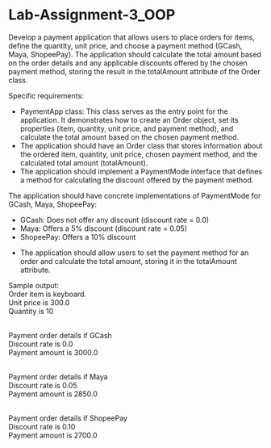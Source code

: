 # Lab-Assignment-3_OOP

Develop a payment application that allows users to place orders for items, define the quantity, unit price, and choose a payment method (GCash, Maya, ShopeePay). 
The application should calculate the total amount based on the order details and any applicable discounts offered by the chosen payment method,
storing the result in the totalAmount attribute of the Order class.

Specific requirements:
* PaymentApp class: This class serves as the entry point for the application. It demonstrates how to create an Order object, set its properties 
(item, quantity, unit price, and payment method), and calculate the total amount based on the chosen payment method.
* The application should have an Order class that stores information about the ordered item, quantity, unit price, chosen payment method, and the calculated total amount (totalAmount).
* The application should implement a PaymentMode interface that defines a method for calculating the discount offered by the payment method.
  
The application should have concrete implementations of PaymentMode for GCash, Maya, ShopeePay:
  - GCash: Does not offer any discount (discount rate = 0.0)
  - Maya: Offers a 5% discount (discount rate = 0.05)
  - ShopeePay: Offers a 10% discount
  
* The application should allow users to set the payment method for an order and calculate the total amount, storing it in the totalAmount attribute.


Sample output:
<br>Order item is keyboard.
<br>Unit price is 300.0
<br>Quantity is 10

<br>Payment order details  if GCash
<br>Discount rate is 0.0
<br>Payment amount is 3000.0

<br>Payment order details if Maya
<br>Discount rate is 0.05
<br>Payment amount is 2850.0

<br>Payment order details if ShopeePay
<br>Discount rate is 0.10
<br>Payment amount is 2700.0
